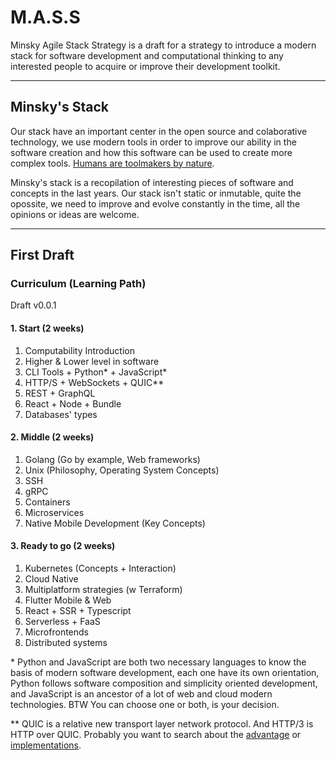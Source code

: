 # M.A.S.S
Minsky Agile Stack Strategy is a draft for a strategy to introduce a modern stack for software development and computational thinking to any interested people to acquire or improve their development toolkit.

---
## Minsky's Stack
Our stack have an important center in the open source and colaborative technology, we use modern tools in order to improve our ability in the software creation and how this software can be used to create more complex tools. [Humans are toolmakers by nature](https://medium.com/@irasocol/humans-are-by-their-very-nature-tool-users-and-tool-makers-c18081f8b50a). 

Minsky's stack is a recopilation of interesting pieces of software and concepts in the last years. Our stack isn't static or inmutable, quite the opossite, we need to improve and evolve constantly in the time, all the opinions or ideas are welcome. 

---

## First Draft
### Curriculum (Learning Path)
Draft v0.0.1

#### 1. Start (2 weeks)
1. Computability Introduction
2. Higher & Lower level in software
3. CLI Tools + Python* + JavaScript*
4. HTTP/S + WebSockets + QUIC**
5. REST + GraphQL
6. React + Node + Bundle
7. Databases' types

#### 2. Middle (2 weeks)
1. Golang (Go by example, Web frameworks)
2. Unix (Philosophy, Operating System Concepts)
3. SSH
4. gRPC
5. Containers
6. Microservices
7. Native Mobile Development (Key Concepts)

#### 3. Ready to go (2 weeks)
1. Kubernetes (Concepts + Interaction)
2. Cloud Native
3. Multiplatform strategies (w Terraform)
4. Flutter Mobile & Web
5. React + SSR + Typescript
6. Serverless + FaaS
7. Microfrontends
8. Distributed systems

\* Python and JavaScript are both two necessary languages to know the basis of modern software development, each one have its own orientation, Python follows software composition and simplicity oriented development, and JavaScript is an ancestor of a lot of web and cloud modern technologies. BTW You can choose one or both, is your decision.

** QUIC is a relative new transport layer network protocol. And HTTP/3 is HTTP over QUIC. Probably you want to search about the [advantage](ionos.com/digitalguide/hosting/technical-matters/quic-the-internet-transport-protocol-based-on-udp/#:~:text=guide%20will%20illustrate%3A-,Faster%20Connections,the%20UDP-based%20Google%20solution.) or [implementations](https://quicwg.org).
